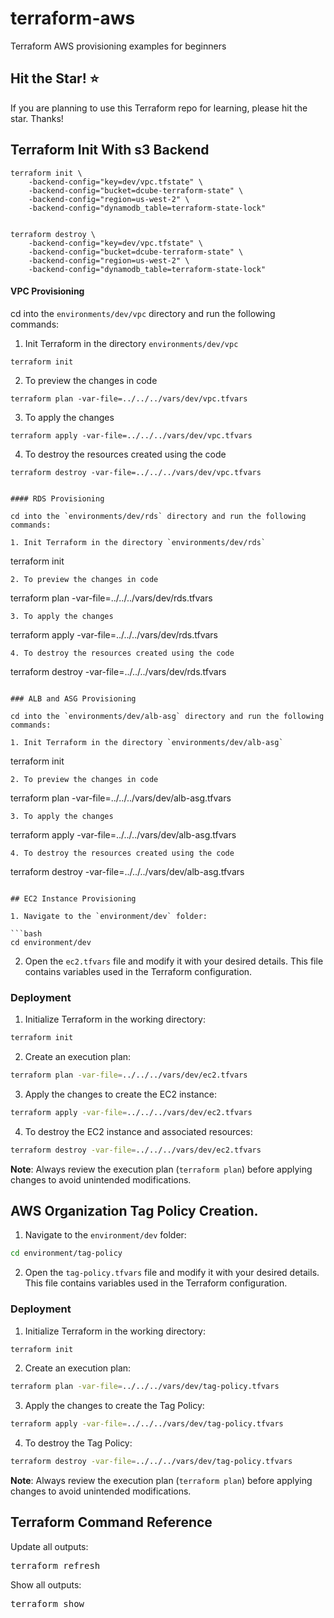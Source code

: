 # terraform-aws
Terraform AWS provisioning examples for beginners

## Hit the Star! ⭐
If you are planning to use this Terraform repo for learning, please hit the star. Thanks!

## Terraform Init With s3 Backend

```
terraform init \
    -backend-config="key=dev/vpc.tfstate" \
    -backend-config="bucket=dcube-terraform-state" \
    -backend-config="region=us-west-2" \
    -backend-config="dynamodb_table=terraform-state-lock"
```
```

terraform destroy \
    -backend-config="key=dev/vpc.tfstate" \
    -backend-config="bucket=dcube-terraform-state" \
    -backend-config="region=us-west-2" \
    -backend-config="dynamodb_table=terraform-state-lock"
```

#### VPC Provisioning

cd into the `environments/dev/vpc` directory and run the following commands:

1. Init Terraform in the directory `environments/dev/vpc`

```
terraform init
```
2. To preview the changes in code

```
terraform plan -var-file=../../../vars/dev/vpc.tfvars
```
3. To apply the changes

```
terraform apply -var-file=../../../vars/dev/vpc.tfvars
```
4. To destroy the resources created using the code

```
terraform destroy -var-file=../../../vars/dev/vpc.tfvars


#### RDS Provisioning

cd into the `environments/dev/rds` directory and run the following commands:

1. Init Terraform in the directory `environments/dev/rds`

```
terraform init
```
2. To preview the changes in code

```
terraform plan -var-file=../../../vars/dev/rds.tfvars
```
3. To apply the changes

```
terraform apply -var-file=../../../vars/dev/rds.tfvars
```
4. To destroy the resources created using the code

```
terraform destroy -var-file=../../../vars/dev/rds.tfvars
```

### ALB and ASG Provisioning

cd into the `environments/dev/alb-asg` directory and run the following commands:

1. Init Terraform in the directory `environments/dev/alb-asg`

```
terraform init
```
2. To preview the changes in code

```
terraform plan -var-file=../../../vars/dev/alb-asg.tfvars
```
3. To apply the changes

```
terraform apply -var-file=../../../vars/dev/alb-asg.tfvars
```
4. To destroy the resources created using the code

```
terraform destroy -var-file=../../../vars/dev/alb-asg.tfvars
```

## EC2 Instance Provisioning

1. Navigate to the `environment/dev` folder:

```bash
cd environment/dev
```

2. Open the `ec2.tfvars` file and modify it with your desired details. This file contains variables used in the Terraform configuration.

### Deployment

1. Initialize Terraform in the working directory:

```bash
terraform init
```

2. Create an execution plan:

```bash
terraform plan -var-file=../../../vars/dev/ec2.tfvars
```

3. Apply the changes to create the EC2 instance:

```bash
terraform apply -var-file=../../../vars/dev/ec2.tfvars
```

4. To destroy the EC2 instance and associated resources:

```bash
terraform destroy -var-file=../../../vars/dev/ec2.tfvars
```

**Note**: Always review the execution plan (`terraform plan`) before applying changes to avoid unintended modifications.

## AWS Organization Tag Policy Creation.

1. Navigate to the `environment/dev` folder:

```bash
cd environment/tag-policy
```

2. Open the `tag-policy.tfvars` file and modify it with your desired details. This file contains variables used in the Terraform configuration.

### Deployment

1. Initialize Terraform in the working directory:

```bash
terraform init
```

2. Create an execution plan:

```bash
terraform plan -var-file=../../../vars/dev/tag-policy.tfvars
```

3. Apply the changes to create the Tag Policy:

```bash
terraform apply -var-file=../../../vars/dev/tag-policy.tfvars
```

4. To destroy the Tag Policy:

```bash
terraform destroy -var-file=../../../vars/dev/tag-policy.tfvars
```

**Note**: Always review the execution plan (`terraform plan`) before applying changes to avoid unintended modifications.

## Terraform Command Reference

Update all outputs:

<pre>terraform refresh</pre>

Show all outputs:

<pre>terraform show</pre>



